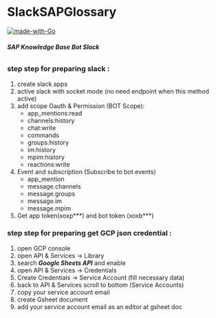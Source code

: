 # **SlackSAPGlossary**
[![made-with-Go](https://img.shields.io/badge/Made%20with-Go-1f425f.svg)](http://golang.org)

###### **_SAP Knowledge Base Bot Slack_**

### step step for preparing slack :

1. create slack apps
2. active slack with socket mode (no need endpoint when this method active)
3. add scope Oauth & Permission (BOT Scope):
   - app_mentions:read
   - channels:history
   - chat:write
   - commands
   - groups:history
   - im:history
   - mpim:history
   - reactions:write
4. Event and subscription (Subscribe to bot events)
   - app_mention
   - message.channels
   - message.groups
   - message.im
   - message.mpim
5. Get app token(xoxp***) and bot token (xoxb***)

### step step for preparing get GCP json credential :
1. open GCP console
2. open API & Services -> Library
3. search **_Google Sheets API_** and enable
4. open API & Services -> Credentials
5. Create Credentials -> Service Account (fill necessary data)
6. back to API & Services scroll to bottom (Service Accounts)
7. copy your service account email
8. create Gsheet document
9. add your service account email as an editor at gsheet doc
